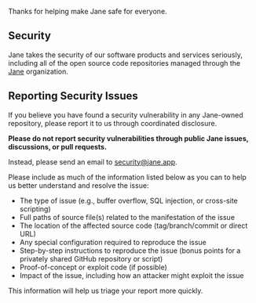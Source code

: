 Thanks for helping make Jane safe for everyone.

## Security

Jane takes the security of our software products and services seriously, including all of the open source code repositories managed through the [Jane](https://github.com/janeapp) organization.

## Reporting Security Issues

If you believe you have found a security vulnerability in any Jane-owned repository, please report it to us through coordinated disclosure.

**Please do not report security vulnerabilities through public Jane issues, discussions, or pull requests.**

Instead, please send an email to security@jane.app.

Please include as much of the information listed below as you can to help us better understand and resolve the issue:

  * The type of issue (e.g., buffer overflow, SQL injection, or cross-site scripting)
  * Full paths of source file(s) related to the manifestation of the issue
  * The location of the affected source code (tag/branch/commit or direct URL)
  * Any special configuration required to reproduce the issue
  * Step-by-step instructions to reproduce the issue (bonus points for a privately shared GitHub repository or script)
  * Proof-of-concept or exploit code (if possible)
  * Impact of the issue, including how an attacker might exploit the issue

This information will help us triage your report more quickly.
